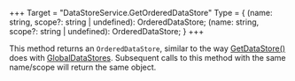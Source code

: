 +++
Target = "DataStoreService.GetOrderedDataStore"
Type = { (name: string, scope?: string | undefined): OrderedDataStore; (name: string, scope?: string | undefined): OrderedDataStore; }
+++

This method returns an `OrderedDataStore`, similar to the way [GetDataStore()](https://developer.roblox.com/api-reference/function/DataStoreService/GetDataStore) does with [GlobalDataStores](https://developer.roblox.com/api-reference/class/GlobalDataStore). Subsequent calls to this method with the same name/scope will return the same object.